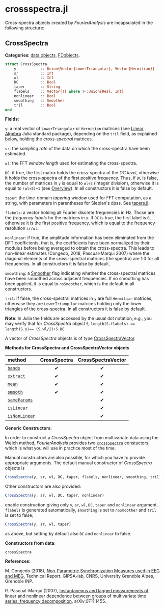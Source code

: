 # crossspectra.jl

Cross-spectra objects created by *FourierAnalysis* are incapsulated in
the following structure:

## CrossSpectra

**Categories**: [data objects](@ref), [FDobjects](@ref).

```julia
struct CrossSpectra
    y           :: Union{Vector{LowerTriangular}, Vector{Hermitian}}
    sr          :: Int
    wl          :: Int
    DC          :: Bool
    taper       :: String
    flabels     :: Vector{T} where T<:Union{Real, Int}
    nonlinear   :: Bool
    smoothing   :: Smoother
    tril        :: Bool
end
```

**Fields**:

`y`: a real vector of `LowerTriangular` or `Hermitian` matrices
(see [Linear Algebra](https://docs.julialang.org/en/v1/stdlib/LinearAlgebra/)
Julia standard package), depending on the `tril` field, as explained below,
holding the *cross-spectral* matrices.

`sr`: the *sampling rate* of the data on which the cross-spectra have been
estimated.

`wl`: the FFT *window length* used for estimating the cross-spectra.

`DC`: if true, the first matrix holds the cross-spectra of the *DC level*,
otherwise it holds the cross-spectra of the first positive frequency.
Thus, if `DC` is false, the number of matrices in `y` is equal to ``wl÷2``
(integer division), otherwise it is equal to ``(wl÷2)+1`` (see [Overview](@ref)).
In all constructors it is false by default.

`taper`: the time-domain *tapering window* used for FFT computation,
as a string, with parameters in parentheses for Slepian's dpss.
See [tapers.jl](@ref).

`flabels`: a vector holding all Fourier discrete frequencies in Hz.
Those are the *frequency labels* for the matrices in `y`. If `DC` is true,
the first label is ``0``, otherwise it is the first positive frequency,
which is equal to the frequency resolution ``sr/wl``.

`nonlinear`: if true, the amplitude information has been eliminated from the
DFT coefficients, that is, the coefficients have been normalized by their
modulus before being averaged to obtain the cross-spectra.
This leads to non-linear estimates (Congedo, 2018;
Pascual-Marqui 2007) where the diagonal elements of the cross-spectral matrices
(the spectra) are 1.0 for all frequencies. In all constructors it is false
by default.

`smoothing`: a [Smoother](@ref) flag indicating
whether the cross-spectral matrices have been smoothed across adjacent
frequencies. If no smoothing has been applied, it is equal to `noSmoother`,
which is the default in all constructors.

`tril`: if false, the cross-spectral matrices in `y` are full `Hermitian` matrices,
otherwise they are `LowerTriangular` matrices holding only the lower triangles
of the cross-spectra. In all constructors it is false by default.

**Note**: In Julia the fields are accessed by the usual dot notation, e.g.,
you may verify that for *CrossSpectra* object `S`,
```length(S.flabels) == length(S.y)== (S.wl/2)+S.DC```.

A vector of *CrossSpectra* objects is of type [CrossSpectraVector](@ref).

**Methods for CrossSpectra and CrossSpectraVector objects**

|      method          | CrossSpectra | CrossSpectraVector |
|:---------------------|:------------:|:------------------:|
| [`bands`](@ref)      |     ✔        |         ✔         |
| [`extract`](@ref)    |     ✔        |         ✔         |
| [`mean`](@ref)       |     ✔        |         ✔         |
| [`smooth`](@ref)     |     ✔        |         ✔         |
| [`sameParams`](@ref) |              |         ✔         |
| [`isLinear`](@ref)   |              |         ✔         |
| [`isNonLinear`](@ref)|              |         ✔         |


**Generic Constructors**:

In order to construct a *CrossSpectra* object from multivariate
data using the Welch method, *FourierAnalysis*
provides two [`crossSpectra`](@ref) constuctors, which
is what you will use in practice most of the time.

Manual constructors are also possible, for which you have to provide
appropriate arguments. The default manual constructor of *CrossSpectra*
objects is

```julia
CrossSpectra(y, sr, wl, DC, taper, flabels, nonlinear, smoothing, tril)
```

Other constructors are also provided:

```julia
CrossSpectra(y, sr, wl, DC, taper, nonlinear)
```
enable construction giving only `y`, `sr`, `wl`, `DC`, `taper`
and `nonlinear` argument.
`flabels` is generated automatically, `smoothing` is set to `noSmoother`
and `tril` is set to false;

```julia
CrossSpectra(y, sr, wl, taper)
```

as above, but setting by default also `DC` and `nonlinear` to false.

**Constructors from data**:

```@docs
crossSpectra
```

**References**:

M. Congedo (2018),
[Non-Parametric Synchronization Measures used in EEG and MEG](https://hal.archives-ouvertes.fr/hal-01868538v2/document),
Technical Report. GIPSA-lab, CNRS, University Grenoble Alpes, Grenoble INP.

R. Pascual-Marqui (2007),
[Instantaneous and lagged measurements of linear and nonlinear dependence between groups of multivariate time series: frequency decomposition](https://arxiv.org/ftp/arxiv/papers/0711/0711.1455.pdf),
arXiv:0711.1455.
